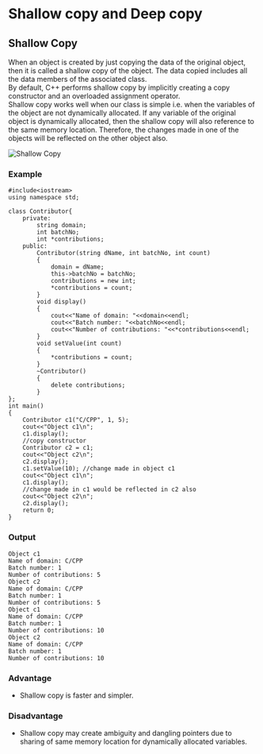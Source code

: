 # Shallow copy and Deep copy

## **Shallow Copy**

When an object is created by just copying the data of the original object, then it is called a shallow copy of the object. The data copied includes all the data members of the associated class.</br>
By default, C++ performs shallow copy by implicitly creating a copy constructor and an overloaded assignment operator.</br>
Shallow copy works well when our class is simple i.e. when the variables of the object are not dynamically allocated. If any variable of the original object is dynamically allocated, then the shallow copy will also reference to the same memory location. Therefore, the changes made in one of the objects will be reflected on the other object also.

![Shallow Copy](https://user-images.githubusercontent.com/61552413/135146799-146f67a4-da4a-4495-b418-532abc5c93f1.png)

### Example

```
#include<iostream>
using namespace std;

class Contributor{
    private:
        string domain;
        int batchNo;
        int *contributions;
    public:
        Contributor(string dName, int batchNo, int count)
        {
            domain = dName;
            this->batchNo = batchNo;
            contributions = new int;
            *contributions = count;
        }
        void display()
        {
            cout<<"Name of domain: "<<domain<<endl;
            cout<<"Batch number: "<<batchNo<<endl;
            cout<<"Number of contributions: "<<*contributions<<endl;
        }
        void setValue(int count)
        {
            *contributions = count;
        }
        ~Contributor()
        {
            delete contributions;
        }
};
int main()
{
    Contributor c1("C/CPP", 1, 5);
    cout<<"Object c1\n";
    c1.display();
    //copy constructor
    Contributor c2 = c1;
    cout<<"Object c2\n";
    c2.display();
    c1.setValue(10); //change made in object c1
    cout<<"Object c1\n";
    c1.display();
    //change made in c1 would be reflected in c2 also
    cout<<"Object c2\n";
    c2.display();
    return 0;
}
```

### Output

```
Object c1
Name of domain: C/CPP
Batch number: 1
Number of contributions: 5
Object c2
Name of domain: C/CPP
Batch number: 1
Number of contributions: 5
Object c1
Name of domain: C/CPP
Batch number: 1
Number of contributions: 10
Object c2
Name of domain: C/CPP
Batch number: 1
Number of contributions: 10
```

### Advantage

- Shallow copy is faster and simpler.

### Disadvantage

- Shallow copy may create ambiguity and dangling pointers due to sharing of same memory location for dynamically allocated variables.
